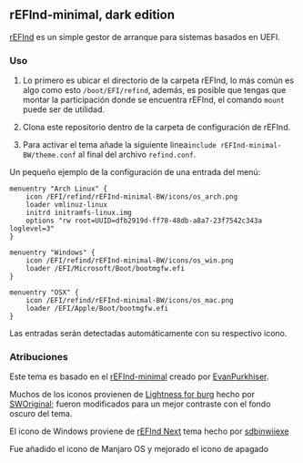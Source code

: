 ## rEFInd-minimal, dark edition

[rEFInd](http://www.rodsbooks.com/refind/) es un simple gestor de arranque para sistemas basados en UEFI.

### Uso

 1. Lo primero es ubicar el directorio de la carpeta rEFInd, lo más común es algo como esto `/boot/EFI/refind`, además, es 
    posible que tengas que montar la participación donde se encuentra rEFInd, el comando `mount` puede ser de utilidad.

 2. Clona este repositorio dentro de la carpeta de configuración de rEFInd.

 3. Para activar el tema añade la siguiente linea`include rEFInd-minimal-BW/theme.conf` al final del archivo `refind.conf`.

Un pequeño ejemplo de la configuración de una entrada del menú:

```nginx
menuentry "Arch Linux" {
	icon /EFI/refind/rEFInd-minimal-BW/icons/os_arch.png
	loader vmlinuz-linux
	initrd initramfs-linux.img
	options "rw root=UUID=dfb2919d-ff78-48db-a8a7-23f7542c343a loglevel=3"
}

menuentry "Windows" {
	icon /EFI/refind/rEFInd-minimal-BW/icons/os_win.png
	loader /EFI/Microsoft/Boot/bootmgfw.efi
}

menuentry "OSX" {
	icon /EFI/refind/rEFInd-minimal-BW/icons/os_mac.png
	loader /EFI/Apple/Boot/bootmgfw.efi
}
```

Las entradas serán detectadas automáticamente con su respectivo icono.

### Atribuciones

Este tema es basado en el [rEFInd-minimal][rEFInd-minimal] creado por [EvanPurkhiser][EvanPurkhiser].

Muchos de los iconos provienen de [Lightness for burg][icons] hecho por [SWOriginal][icon-author]; fueron modificados para un mejor contraste con el fondo oscuro del tema.

El icono de Windows proviene de [rEFInd Next][rEFInd-Next] tema hecho por [sdbinwiiexe][sdbinwiiexe]

Fue añadido el icono de Manjaro OS y mejorado el icono de apagado

[EvanPurkhiser]: https://github.com/EvanPurkhiser
[rEFInd-minimal]: https://github.com/EvanPurkhiser/rEFInd-minimal
[icons]: http://sworiginal.deviantart.com/art/Lightness-for-burg-181461810
[icon-author]: http://sworiginal.deviantart.com
[rEFInd-Next]: http://sdbinwiiexe.deviantart.com/art/rEFInd-Next-Theme-407754566
[sdbinwiiexe]: http://sdbinwiiexe.deviantart.com
